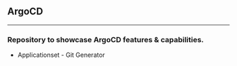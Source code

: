 ## ArgoCD
--- 
### Repository to showcase ArgoCD features & capabilities.

- Applicationset - Git Generator